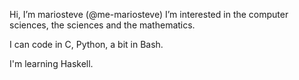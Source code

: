 Hi, I’m mariosteve (@me-mariosteve)
I’m interested in the computer sciences, the sciences and the mathematics.

I can code in C, Python, a bit in Bash.

I'm learning Haskell.
